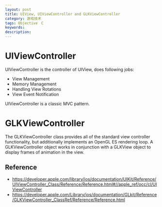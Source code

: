 ```yaml
---
layout: post
title: UIView, UIViewController and GLKViewController
category: 游戏技术
tags: Objective　C
keywords: 
description: 
---
```

# UIViewController
UIViewController is the controller of UIView, does following jobs:

* View Management
* Memory Management
* Handling View Rotations
* View Event Notification

UIViewController is a classic MVC pattern.

# GLKViewController

The GLKViewController class provides all of the standard view controller functionality, but additionally implements an OpenGL ES rendering loop. A GLKViewController object works in conjunction with a GLKView object to display frames of animation in the view.

## Reference
* <https://developer.apple.com/library/ios/documentation/UIKit/Reference/UIViewController_Class/Reference/Reference.html#//apple_ref/occ/cl/UIViewController>
* <https://developer.apple.com/Library/ios/documentation/GLkit/Reference/GLKViewController_ClassRef/Reference/Reference.html>
